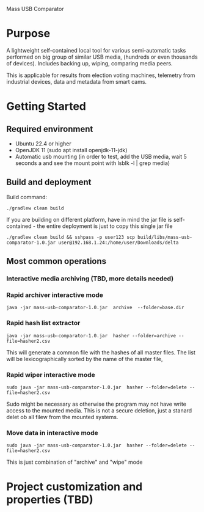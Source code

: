 Mass USB Comparator 

# Purpose

A lightweight self-contained local tool for various semi-automatic tasks performed on big group of similar USB  media,
(hundreds or even thousands of devices). Includes backing up, wiping, comparing media peers.

This is applicable for results from election voting machines, telemetry from industrial devices, data and
metadata from smart cams.

# Getting Started 

## Required environment

* Ubuntu 22.4 or higher
* OpenJDK 11 (sudo apt install openjdk-11-jdk)
* Automatic usb mounting (in order to test, add the USB media, wait 5 seconds a and see the mount point with lsblk -l | grep media)

## Build and deployment

Build command:

```
./gradlew clean build
```

If you are building on different platform, have in mind the jar file is self-contained - the entire deployment is
just to copy this single jar file
```
./gradlew clean build && sshpass -p user123 scp build/libs/mass-usb-comparator-1.0.jar user@192.168.1.24:/home/user/Downloads/delta
```

## Most common operations

### Interactive media archiving (TBD, more details needed)

### Rapid archiver interactive mode
```
java -jar mass-usb-comparator-1.0.jar  archive  --folder=base.dir
```
### Rapid hash list extractor
```
java -jar mass-usb-comparator-1.0.jar  hasher --folder=archive --file=hasher2.csv

```

This will generate a common file with the hashes of all master files. The list will be lexicographically sorted by the name of the master file,


### Rapid wiper interactive mode
```
sudo java -jar mass-usb-comparator-1.0.jar  hasher --folder=delete --file=hasher2.csv
```
Sudo might be necessary as otherwise the program may not have write access to the mounted media. This is not a secure deletion, just a stanard delet ob all filew from the mounted systems.

### Move data in interactive mode
```
sudo java -jar mass-usb-comparator-1.0.jar  hasher --folder=delete --file=hasher2.csv
```
This is just combination of "archive" and "wipe" mode
 
# Project customization and properties (TBD)

